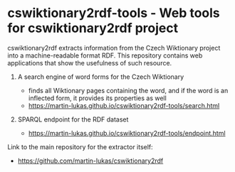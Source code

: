 # cswiktionary2rdf-tools - Web tools for cswiktionary2rdf project
cswiktionary2rdf extracts information from the Czech Wiktionary project into 
a machine-readable format RDF. This repository contains web applications
that show the usefulness of such resource.

1. A search engine of word forms for the Czech Wiktionary
   - finds all Wiktionary pages containing the word, and if 
   the word is an inflected form, it provides its properties as well
   - https://martin-lukas.github.io/cswiktionary2rdf-tools/search.html

2. SPARQL endpoint for the RDF dataset
   - https://martin-lukas.github.io/cswiktionary2rdf-tools/endpoint.html


Link to the main repository for the extractor itself:

- https://github.com/martin-lukas/cswiktionary2rdf
 